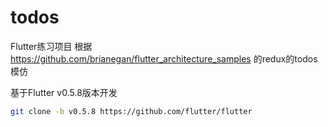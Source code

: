 # todos
Flutter练习项目
根据
https://github.com/brianegan/flutter_architecture_samples
的redux的todos模仿

基于Flutter v0.5.8版本开发
```bash
git clone -b v0.5.8 https://github.com/flutter/flutter
```
